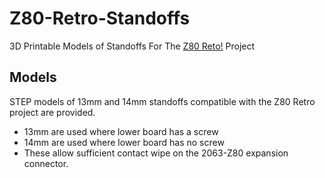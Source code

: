 # Z80-Retro-Standoffs
3D Printable Models of Standoffs For The [Z80 Reto!](https://github.com/Z80-Retro) Project

## Models
STEP models of 13mm and 14mm standoffs compatible with the Z80 Retro project are provided.
   - 13mm are used where lower board has a screw
   - 14mm are used where lower board has no screw
   - These allow sufficient contact wipe on the 2063-Z80 expansion connector.
